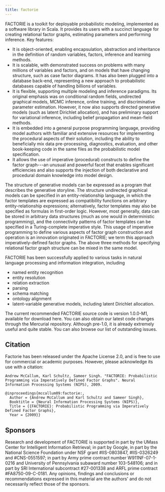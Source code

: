 ```yaml
---
title: factorie
---
```


FACTORIE is a toolkit for deployable probabilistic modeling, implemented as a software library in Scala. It provides its users with a succinct language for creating relational factor graphs, estimating parameters and performing inference.  Key features:

* It is object-oriented, enabling encapsulation, abstraction and inheritance in the definition of random variables, factors, inference and learning methods.
* It is scalable, with demonstrated success on problems with many millions of variables and factors, and on models that have changing structure, such as case factor diagrams.  It has also been plugged into a database back-end, representing a new approach to probabilistic databases capable of handling billions of variables.
* It is flexible, supporting multiple modeling and inference paradigms.  Its original emphasis was on conditional random fields, undirected graphical models, MCMC inference, online training, and discriminative parameter estimation.  However, it now also supports directed generative models (such as latent Dirichlet allocation), and has preliminary support for variational inference, including belief propagation and mean-field methods.
* It is embedded into a general purpose programming language, providing model authors with familiar and extensive resources for implementing the procedural aspects of their solution, including the ability to beneficially mix data pre-processing, diagnostics, evaluation, and other book-keeping code in the same files as the probabilistic model specification.
* It allows the use of imperative (procedural) constructs to define the factor graph---an unusual and powerful facet that enables significant efficiencies and also supports the injection of both declarative and procedural domain knowledge into model design.

The structure of generative models can be expressed as a program that describes the generative storyline.  The structure undirected graphical models can be specified in an entity-relationship language, in which the factor templates are expressed as compatibility functions on arbitrary entity-relationship expressions; alternatively, factor templates may also be specified as formulas in first-order logic.  However, most generally, data can be stored in arbitrary data structures (much as one would in deterministic programming), and the connectivity patterns of factor templates can be specified in a Turing-complete imperative style.  This usage of imperative programming to define various aspects of factor graph construction and operation is an innovation originated in FACTORIE; we term this approach imperatively-defined factor graphs.  The above three methods for specifying relational factor graph structure can be mixed in the same model.

FACTORIE has been successfully applied to various tasks in natural language processing and information integration, including

*  named entity recognition
*  entity resolution
*  relation extraction
*  parsing
*  schema matching
*  ontology alignment
*  latent-variable generative models, including latent Dirichlet allocation.

The current recommended FACTORIE source code is version 1.0.0-M1, available for download here.  You can also obtain our latest code changes through the Mercurial repository. Although pre-1.0, it is already extremely useful and quite stable. You can also browse our list of outstanding issues. 

Citation
---

Factorie has been released under the Apache License 2.0, and is free to use for commercial or academic purposes. However, please acknowledge its use with a citation:

    Andrew McCallum, Karl Schultz, Sameer Singh. "FACTORIE: Probabilistic Programming via Imperatively Defined Factor Graphs". Neural Information Processing Systems (NIPS), 2009.

    @inproceedings{mccallum09:factorie:,
      Author = {Andrew McCallum and Karl Schultz and Sameer Singh}, 
      Booktitle = {Neural Information Processing Systems (NIPS)}, 
      Title = {{FACTORIE}: Probabilistic Programming via Imperatively Defined Factor Graphs}, 
      Year = {2009}}

Sponsors
---

Research and development of FACTORIE is supported in part by the UMass Center for Intelligent Information Retrieval; in part by Google, in part by the National Science Foundation under NSF grant #IIS-0803847, #IIS-0326249 and #CNS-0551597; in part by Army prime contract number W911NF-07-1-0216 and University of Pennsylvania subaward number 103-548106; and in part by SRI International subcontract #27-001338 and ARFL prime contract #FA8750-09-C-0181. Any opinions, findings and conclusions or recommendations expressed in this material are the authors' and do not necessarily reflect those of the sponsors.